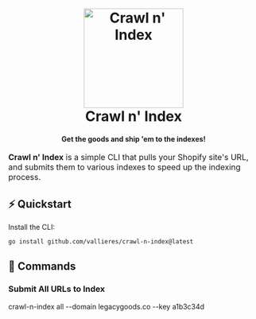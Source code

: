 <!-- markdownlint-disable MD002 MD013 MD033 MD041 -->
<h1 align="center">
  <a name="logo" href="https://github.com/vallieres/crawl-n-index">
    <img src="https://github.com/vallieres/crawl-n-index/assets/182217/01bf723d-b7c9-476e-8271-817e5ee3a4d2" alt="Crawl n' Index" width="200"></a>
  <br>
  Crawl n' Index
</h1>
<h4 align="center">Get the goods and ship 'em to the indexes!</h4>
<div align="center"></div>

<font size="3">
    <strong>Crawl n' Index</strong> is a simple CLI that pulls your Shopify site's URL, and submits them to various indexes to speed up the indexing process.
</font>


## ⚡️ Quickstart

Install the CLI:
```bash
go install github.com/vallieres/crawl-n-index@latest
```

## 🎯 Commands

### Submit All URLs to Index

crawl-n-index all --domain legacygoods.co --key a1b3c34d  

